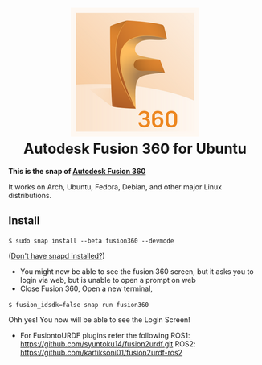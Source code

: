 <h1 align="center">
  <img src="snap/gui/fusion360.png" alt="Project">
  <br />
  Autodesk Fusion 360 for Ubuntu
</h1>

<b>This is the snap of [Autodesk Fusion 360](https://www.autodesk.com.au/products/fusion-360/overview)</b>
  
It works on Arch, Ubuntu, Fedora, Debian, and other major Linux distributions.


## Install

`$ sudo snap install --beta fusion360 --devmode`

([Don't have snapd installed?](https://snapcraft.io/docs/core/install))

- You might now be able to see the fusion 360 screen, but it asks you to login via web, but is unable to open a prompt on web
- Close Fusion 360, Open a new terminal,

`$ fusion_idsdk=false snap run fusion360`

Ohh yes! You now will be able to see the Login Screen!
- For FusiontoURDF plugins refer the following
ROS1: https://github.com/syuntoku14/fusion2urdf.git
ROS2: https://github.com/kartiksoni01/fusion2urdf-ros2
